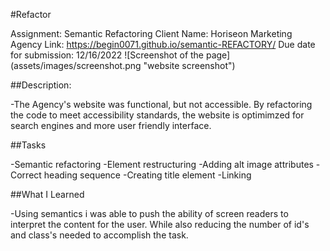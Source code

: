 #Refactor

Assignment: Semantic Refactoring
Client Name: Horiseon Marketing Agency
Link: https://begin0071.github.io/semantic-REFACTORY/
Due date for submission: 12/16/2022
![Screenshot of the page] (assets/images/screenshot.png "website screenshot")

##Description:

-The Agency's website was functional, but not accessible.
By refactoring the code to meet accessibility standards, the website is optimimzed for search engines and more user friendly interface.

##Tasks

-Semantic refactoring
-Element restructuring
-Adding alt image attributes
-Correct heading sequence
-Creating title element
-Linking 

##What I Learned



-Using semantics i was able to push the ability of screen readers to interpret the content for the user. While also reducing the number of id's and class's needed to accomplish the task.

